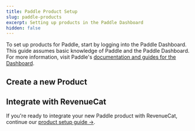 ```yaml
---
title: Paddle Product Setup
slug: paddle-products
excerpt: Setting up products in the Paddle Dashboard
hidden: false
---
```


To set up products for Paddle, start by logging into the Paddle Dashboard. This guide assumes basic knowledge of Paddle and the Paddle Dashboard. For more information, visit Paddle's [documentation and guides for the Dashboard](https://paddle.com/docs).

## Create a new Product



## Integrate with RevenueCat

If you're ready to integrate your new Paddle product with RevenueCat, continue our [product setup guide →](/getting-started/entitlements).
